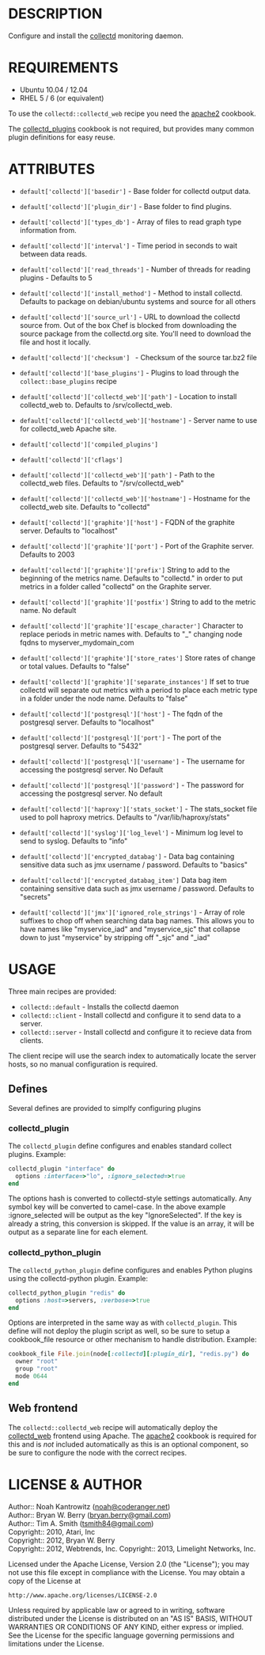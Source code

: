# DESCRIPTION #

Configure and install the [collectd](http://collectd.org/) monitoring daemon.

# REQUIREMENTS #

* Ubuntu 10.04 / 12.04
* RHEL 5 / 6 (or equivalent)

To use the `collectd::collectd_web` recipe you need the [apache2](https://github.com/opscode/cookbooks/tree/master/apache2) cookbook.

The [collectd_plugins](#) cookbook is not required, but provides many common plugin definitions for easy reuse.

# ATTRIBUTES #

* `default['collectd']['basedir']` - Base folder for collectd output data.
* `default['collectd']['plugin_dir']` - Base folder to find plugins.
* `default['collectd']['types_db']` - Array of files to read graph type information from.
* `default['collectd']['interval']` - Time period in seconds to wait between data reads.
* `default['collectd']['read_threads']` - Number of threads for reading plugins - Defaults to 5
* `default['collectd']['install_method']` - Method to install collectd.  Defaults to package on debian/ubuntu systems and source for all others

* `default['collectd']['source_url']` - URL to download the collectd source from.  Out of the box Chef is blocked from downloading the source package from the collectd.org site.  You'll need to download the file and host it locally.
* `default['collectd']['checksum'] ` - Checksum of the source tar.bz2 file
* `default['collectd']['base_plugins']` - Plugins to load through the `collect::base_plugins` recipe

* `default['collectd']['collectd_web']['path']` - Location to install collectd_web to. Defaults to /srv/collectd_web.
* `default['collectd']['collectd_web']['hostname']` - Server name to use for collectd_web Apache site.
* `default['collectd']['compiled_plugins'] `
* `default['collectd']['cflags']`

* `default['collectd']['collectd_web']['path']` - Path to the collectd_web files.  Defaults to "/srv/collectd_web"
* `default['collectd']['collectd_web']['hostname']` - Hostname for the collectd_web site.  Defaults to "collectd"

* `default['collectd']['graphite']['host']` - FQDN of the graphite server.  Defaults to "localhost"
* `default['collectd']['graphite']['port']` - Port of the Graphite server.  Defaults to 2003
* `default['collectd']['graphite']['prefix']` String to add to the beginning of the metrics name.  Defaults to "collectd." in order to put metrics in a folder called "collectd" on the Graphite server.
* `default['collectd']['graphite']['postfix']` String to add to the metric name.  No default
* `default['collectd']['graphite']['escape_character']` Character to replace periods in metric names with.  Defaults to "_" changing node fqdns to myserver_mydomain_com
* `default['collectd']['graphite']['store_rates']` Store rates of change or total values. Defaults to "false"
* `default['collectd']['graphite']['separate_instances']` If set to true collectd will separate out metrics with a period to place each metric type in a folder under the node name.  Defaults to "false"

* `default['collectd']['postgresql']['host']` - The fqdn of the postgresql server. Defaults to "localhost"
* `default['collectd']['postgresql']['port']` - The port of the postgresql server. Defaults to "5432"
* `default['collectd']['postgresql']['username']` - The username for accessing the postgresql server.  No Default
* `default['collectd']['postgresql']['password']` - The password for accessing the postgresql server.  No default

* `default['collectd']['haproxy']['stats_socket']` - The stats_socket file used to poll haproxy metrics.  Defaults to "/var/lib/haproxy/stats"

* `default['collectd']['syslog']['log_level']` - Minimum log level to send to syslog. Defaults to "info"

* `default['collectd']['encrypted_databag']` - Data bag containing sensitive data such as jmx username / password. Defaults to "basics"
* `default['collectd']['encrypted_databag_item']` Data bag item containing sensitive data such as jmx username / password.  Defaults to "secrets"

* `default['collectd']['jmx']['ignored_role_strings']` - Array of role suffixes to chop off when searching data bag names.  This allows you to have names like "myservice_iad" and "myservice_sjc" that collapse down to just "myservice" by stripping off "_sjc" and "_iad"

# USAGE #

Three main recipes are provided:

* `collectd::default` - Installs the collectd daemon
* `collectd::client` - Install collectd and configure it to send data to a server.
* `collectd::server` - Install collectd and configure it to recieve data from clients.

The client recipe will use the search index to automatically locate the server hosts, so no manual configuration is required.

## Defines ##

Several defines are provided to simplfy configuring plugins

### collectd_plugin ###

The `collectd_plugin` define configures and enables standard collect plugins. Example:

```ruby
collectd_plugin "interface" do
  options :interface=>"lo", :ignore_selected=>true
end
```

The options hash is converted to collectd-style settings automatically. Any symbol key will be converted to camel-case. In the above example :ignore_selected will be output as the
key "IgnoreSelected". If the key is already a string, this conversion is skipped. If the value is an array, it will be output as a separate line for each element.

### collectd_python_plugin ###

The `collectd_python_plugin` define configures and enables Python plugins using the collectd-python plugin. Example:

```ruby
collectd_python_plugin "redis" do
  options :host=>servers, :verbose=>true
end
```

Options are interpreted in the same way as with `collectd_plugin`. This define will not deploy the plugin script as well, so be sure to setup a cookbook_file resource
or other mechanism to handle distribution. Example:

```ruby
cookbook_file File.join(node[:collectd][:plugin_dir], "redis.py") do
  owner "root"
  group "root"
  mode 0644
end
```


## Web frontend ##

The `collectd::collectd_web` recipe will automatically deploy the [collectd_web](https://github.com/httpdss/collectd-web) frontend using Apache. The 
[apache2](https://github.com/opscode/cookbooks/tree/master/apache2) cookbook is required for this and is *not* included automatically as this is an optional
component, so be sure to configure the node with the correct recipes.

# LICENSE & AUTHOR #

Author:: Noah Kantrowitz (<noah@coderanger.net>)  
Author:: Bryan W. Berry (<bryan.berry@gmail.com>)  
Author:: Tim A. Smith (<tsmith84@gmail.com>)  
Copyright:: 2010, Atari, Inc  
Copyright:: 2012, Bryan W. Berry  
Copyright:: 2012, Webtrends, Inc.
Copyright:: 2013, Limelight Networks, Inc.

Licensed under the Apache License, Version 2.0 (the "License");
you may not use this file except in compliance with the License.
You may obtain a copy of the License at

    http://www.apache.org/licenses/LICENSE-2.0

Unless required by applicable law or agreed to in writing, software
distributed under the License is distributed on an "AS IS" BASIS,
WITHOUT WARRANTIES OR CONDITIONS OF ANY KIND, either express or implied.
See the License for the specific language governing permissions and
limitations under the License.
